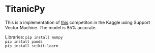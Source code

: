 # TitanicPy

This is a implementation of [this](https://www.kaggle.com/c/titanic) competiton in the Kaggle using Support Vector Machine.
The model is 85% accurate.

Libraries:
`pip install numpy`  
`pip install pands`  
`pip install scikit-learn`


